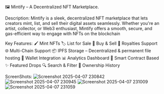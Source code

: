 🖼️ Mintify – A Decentralized NFT Marketplace.

Description:
Mintify is a sleek, decentralized NFT marketplace that lets creators mint, list, and sell their digital assets seamlessly. 
Whether you're an artist, collector, or Web3 enthusiast, Mintify offers a smooth, secure, and gas-efficient way to engage 
with NFTs on the blockchain

Key Features:
🖌️ Mint NFTs 
🏷️ List for Sale 
💸 Buy & Sell 
🧾 Royalties Support 
🌐 Multi-Chain Support 
📦 IPFS Storage – Decentralized & permanent file hosting
👛 Wallet Integration 
📊 Analytics Dashboard 
🧠 Smart Contract Based 
✨ Featured Drops
🔍 Search & Filter
📜 Ownership History 

ScreenShots:
![Screenshot 2025-04-07 230842](https://github.com/user-attachments/assets/a8c4f629-e93a-4972-ac0e-8601935939a5)
![Screenshot 2025-04-07 230945](https://github.com/user-attachments/assets/928b51f9-390e-4cdc-a0af-e2da5eda9692)
![Screenshot 2025-04-07 231009](https://github.com/user-attachments/assets/28bb7612-9fc4-4149-af65-b4cad2fe8c31)
![Screenshot 2025-04-07 231059](https://github.com/user-attachments/assets/3d4b1655-3c2e-48c4-9d9c-9862f12f2bce)
